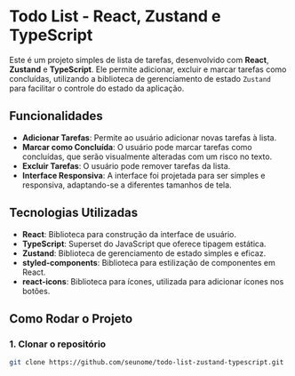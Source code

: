 # Todo List - React, Zustand e TypeScript

Este é um projeto simples de lista de tarefas, desenvolvido com **React**, **Zustand** e **TypeScript**. Ele permite adicionar, excluir e marcar tarefas como concluídas, utilizando a biblioteca de gerenciamento de estado `Zustand` para facilitar o controle do estado da aplicação.

## Funcionalidades

- **Adicionar Tarefas**: Permite ao usuário adicionar novas tarefas à lista.
- **Marcar como Concluída**: O usuário pode marcar tarefas como concluídas, que serão visualmente alteradas com um risco no texto.
- **Excluir Tarefas**: O usuário pode remover tarefas da lista.
- **Interface Responsiva**: A interface foi projetada para ser simples e responsiva, adaptando-se a diferentes tamanhos de tela.

## Tecnologias Utilizadas

- **React**: Biblioteca para construção da interface de usuário.
- **TypeScript**: Superset do JavaScript que oferece tipagem estática.
- **Zustand**: Biblioteca de gerenciamento de estado simples e eficaz.
- **styled-components**: Biblioteca para estilização de componentes em React.
- **react-icons**: Biblioteca para ícones, utilizada para adicionar ícones nos botões.

## Como Rodar o Projeto

### 1. Clonar o repositório

```bash
git clone https://github.com/seunome/todo-list-zustand-typescript.git
